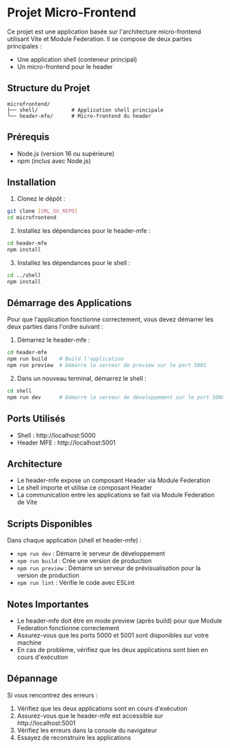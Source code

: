 # Projet Micro-Frontend

Ce projet est une application basée sur l'architecture micro-frontend utilisant Vite et Module Federation. Il se compose de deux parties principales :
- Une application shell (conteneur principal)
- Un micro-frontend pour le header

## Structure du Projet

```
microfrontend/
├── shell/           # Application shell principale
└── header-mfe/      # Micro-frontend du header
```

## Prérequis

- Node.js (version 16 ou supérieure)
- npm (inclus avec Node.js)

## Installation

1. Clonez le dépôt :
```bash
git clone [URL_DU_REPO]
cd microfrontend
```

2. Installez les dépendances pour le header-mfe :
```bash
cd header-mfe
npm install
```

3. Installez les dépendances pour le shell :
```bash
cd ../shell
npm install
```

## Démarrage des Applications

Pour que l'application fonctionne correctement, vous devez démarrer les deux parties dans l'ordre suivant :

1. Démarrez le header-mfe :
```bash
cd header-mfe
npm run build    # Build l'application
npm run preview  # Démarre le serveur de preview sur le port 5001
```

2. Dans un nouveau terminal, démarrez le shell :
```bash
cd shell
npm run dev      # Démarre le serveur de développement sur le port 5000
```

## Ports Utilisés

- Shell : http://localhost:5000
- Header MFE : http://localhost:5001

## Architecture

- Le header-mfe expose un composant Header via Module Federation
- Le shell importe et utilise ce composant Header
- La communication entre les applications se fait via Module Federation de Vite

## Scripts Disponibles

Dans chaque application (shell et header-mfe) :

- `npm run dev` : Démarre le serveur de développement
- `npm run build` : Crée une version de production
- `npm run preview` : Démarre un serveur de prévisualisation pour la version de production
- `npm run lint` : Vérifie le code avec ESLint

## Notes Importantes

- Le header-mfe doit être en mode preview (après build) pour que Module Federation fonctionne correctement
- Assurez-vous que les ports 5000 et 5001 sont disponibles sur votre machine
- En cas de problème, vérifiez que les deux applications sont bien en cours d'exécution

## Dépannage

Si vous rencontrez des erreurs :
1. Vérifiez que les deux applications sont en cours d'exécution
2. Assurez-vous que le header-mfe est accessible sur http://localhost:5001
3. Vérifiez les erreurs dans la console du navigateur
4. Essayez de reconstruire les applications 